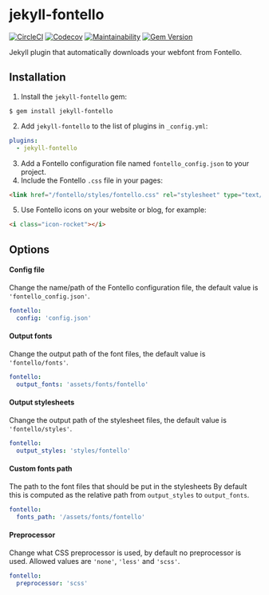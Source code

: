 # jekyll-fontello

[![CircleCI](https://circleci.com/gh/ericcornelissen/jekyll-fontello.svg?style=svg)](https://circleci.com/gh/ericcornelissen/jekyll-fontello)
[![Codecov](https://codecov.io/gh/ericcornelissen/jekyll-fontello/branch/master/graph/badge.svg)](https://codecov.io/gh/ericcornelissen/jekyll-fontello)
[![Maintainability](https://api.codeclimate.com/v1/badges/2e63e692dc90862a47ad/maintainability)](https://codeclimate.com/github/ericcornelissen/jekyll-fontello/maintainability)
[![Gem Version](https://badge.fury.io/rb/jekyll-fontello.png)](https://badge.fury.io/rb/jekyll-fontello)

Jekyll plugin that automatically downloads your webfont from Fontello.

## Installation

1. Install the `jekyll-fontello` gem:

```shell
$ gem install jekyll-fontello
```  

2. Add `jekyll-fontello` to the list of plugins in `_config.yml`:

```yaml
plugins:
  - jekyll-fontello
```

3. Add a Fontello configuration file named `fontello_config.json` to your project.
4. Include the Fontello `.css` file in your pages:

```html
<link href="/fontello/styles/fontello.css" rel="stylesheet" type="text/css">
```

5. Use Fontello icons on your website or blog, for example:

```html
<i class="icon-rocket"></i>
```

## Options

#### Config file

Change the name/path of the Fontello configuration file, the default value is `'fontello_config.json'`.

```yaml
fontello:
  config: 'config.json'
```

#### Output fonts

Change the output path of the font files, the default value is `'fontello/fonts'`.

```yaml
fontello:
  output_fonts: 'assets/fonts/fontello'
```

#### Output stylesheets

Change the output path of the stylesheet files, the default value is `'fontello/styles'`.

```yaml
fontello:
  output_styles: 'styles/fontello'
```

#### Custom fonts path

The path to the font files that should be put in the stylesheets By default this is computed as the relative path from `output_styles` to `output_fonts`.

```yaml
fontello:
  fonts_path: '/assets/fonts/fontello'
```

#### Preprocessor

Change what CSS preprocessor is used, by default no preprocessor is used. Allowed values are `'none'`, `'less'` and `'scss'`.

```yaml
fontello:
  preprocessor: 'scss'
```
